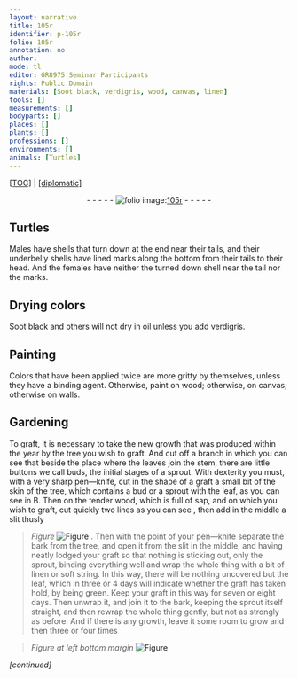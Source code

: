 ```yaml
---
layout: narrative
title: 105r
identifier: p-105r
folio: 105r
annotation: no
author:
mode: tl
editor: GR8975 Seminar Participants
rights: Public Domain
materials: [Soot black, verdigris, wood, canvas, linen]
tools: []
measurements: []
bodyparts: []
places: []
plants: []
professions: []
environments: []
animals: [Turtles]
---
```


<p><a href="{{ site.baseurl }}/translation/" target="_blank">[TOC]</a> | <a href="{{ site.baseurl }}/texts/p-105r_tc/">[diplomatic]</a></p><div class="folio" align="center">- - - - - <a href="http://gallica.bnf.fr/ark:/12148/btv1b10500001g/f215.image" target="_blank"><img src="https://cu-mkp.github.io/2017-workshop-edition/assets/photo-icon.png" alt="folio image: " style="display:inline-block; margin-bottom:-3px;"/>105r</a> - - - - - </div>  
  

## <span class="al">Turtles</span>

 
Males have shells that turn down at the end near their tails, and their underbelly shells have lined marks along the bottom from their tails to their head. And the females have neither the turned down shell near the tail nor the marks.
 
 
  

## Drying colors

 
<span class="m">Soot black</span> and others will not dry in oil unless you add <span class="m">verdigris</span>.
 
 
  

## Painting

 
Colors that have been applied twice are more gritty by themselves, unless they have a binding agent. Otherwise, paint on <span class="m">wood</span>; otherwise, on <span class="m">canvas</span>; otherwise on walls.
 
 
  

## Gardening

 
To graft, it is necessary to take the new growth that was produced within the year by the tree you wish to graft. And cut off a branch in which you can see that beside the place where the leaves join the stem, there are little buttons we call buds, the initial stages of a sprout. With dexterity you must, with a very sharp pen—knife, cut in the shape of a graft a small bit of the skin <span class="sup">of the tree</span>, which contains a bud or a sprout with the leaf, as you can see in B. Then on the tender wood, which is full of sap, and on which you wish to graft, cut quickly two lines as you can see , then add in the middle a slit thusly 
> *Figure*
> <a href="https://drive.google.com/open?id=0B9-oNrvWdlO5T1FZYTdOT1U4Qzg" target="_blank"><img src="https://cu-mkp.github.io/GR8975-edition/assets/photo-icon.png" alt="Figure" style="display:inline-block; margin-bottom:-3px;"/></a>
 . Then with the point of your pen—knife separate the bark <span class="sup">from the tree</span>, and open it from the slit in the middle, and having neatly lodged your graft so that nothing is sticking out, only the sprout, binding everything well and wrap the whole thing with a bit of <span class="m">linen</span> or soft string. In this way, there will be nothing uncovered but the leaf, which in three or 4 days will indicate whether the graft has taken hold, by being green. Keep your graft in this way for seven or eight days. Then unwrap it, and join it to the bark, keeping the sprout itself straight, and then rewrap the whole thing gently, but not as strongly as before. And if there is any growth, leave it some room to grow and then three or four times
 
> *Figure*
> *at left bottom margin*
> <a href="https://drive.google.com/open?id=0B9-oNrvWdlO5UWpzdGVweGVvQTg" target="_blank"><img src="https://cu-mkp.github.io/GR8975-edition/assets/photo-icon.png" alt="Figure" style="display:inline-block; margin-bottom:-3px;"/></a>
 
*[continued]*
 

